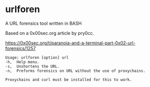 # urlforen
A URL forensics tool written in BASH

Based on a 0x00sec.org article by pry0cc.

https://0x00sec.org/t/paranoia-and-a-terminal-part-0x02-url-forensics/1257

```
Usage: urlforen [option] url
-h,  Help menu.
-s,  Unshortens the URL.
-n,  Preforms forensics on URL without the use of proxychains.

Proxychains and curl must be installed for this to work.
```
